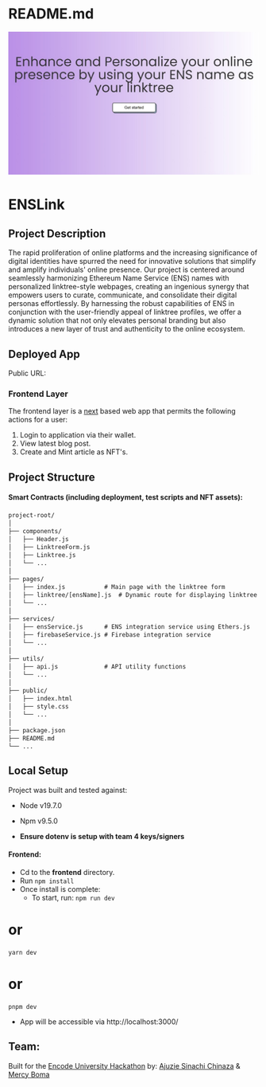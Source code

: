 # README.md
![Alt text](https://github.com/NatX223/ENSLink/blob/main/WhatsApp%20Image%202023-08-26%20at%203.06.29%20PM.jpeg)
# ENSLink

  

## Project Description

The rapid proliferation of online platforms and the increasing significance of digital identities have spurred the need for innovative solutions that simplify and amplify individuals' online presence. Our project is centered around seamlessly harmonizing Ethereum Name Service (ENS) names with personalized linktree-style webpages, creating an ingenious synergy that empowers users to curate, communicate, and consolidate their digital personas effortlessly. By harnessing the robust capabilities of ENS in conjunction with the user-friendly appeal of linktree profiles, we offer a dynamic solution that not only elevates personal branding but also introduces a new layer of trust and authenticity to the online ecosystem.
## Deployed App


Public URL: 





  

    
### Frontend Layer
The frontend layer is a [next](https://nestjs.com/) based web app that permits the following actions for a user:
1. Login to application via their wallet.
2. View latest blog post.
3. Create and Mint article as NFT's.



## Project Structure
#### Smart Contracts (including deployment, test scripts and NFT assets):
```
project-root/
│
├── components/
│   ├── Header.js
│   ├── LinktreeForm.js
│   ├── Linktree.js
│   └── ...
│
├── pages/
│   ├── index.js           # Main page with the linktree form
│   ├── linktree/[ensName].js  # Dynamic route for displaying linktree
│   └── ...
│
├── services/
│   ├── ensService.js      # ENS integration service using Ethers.js
│   ├── firebaseService.js # Firebase integration service
│   └── ...
│
├── utils/
│   ├── api.js             # API utility functions
│   └── ...
│
├── public/
│   ├── index.html
│   ├── style.css
│   └── ...
│
├── package.json
├── README.md
└── ...

```
## Local Setup
Project was built and tested against:
* Node v19.7.0
* Npm v9.5.0

* **Ensure dotenv is setup with team 4 keys/signers** 


	
#### **Frontend:**
 - Cd to the **frontend** directory.
 - Run ``npm install``
 - Once install is complete:
	 * To start, run: 
	 ``npm run dev``
# or
``yarn dev``
# or
``pnpm dev``
- App will be accessible via http://localhost:3000/

## Team:

Built for the [Encode University Hackathon](https://www.encode.club/university-hackathon) by: [Ajuzie Sinachi Chinaza](https://twitter.com/NatX_eth) & [Mercy Boma](https://twitter.com/naps_thelma)
